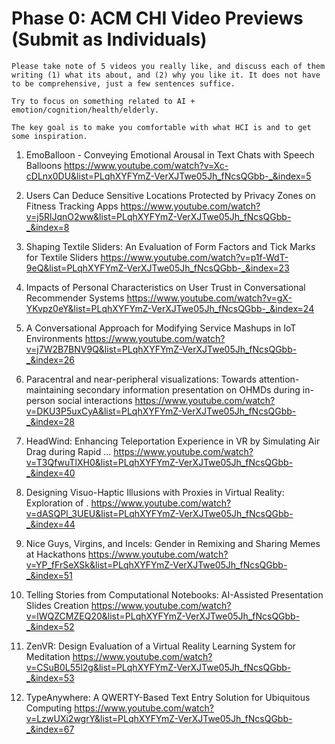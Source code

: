 # Phase 0: ACM CHI Video Previews (Submit as Individuals)
```
Please take note of 5 videos you really like, and discuss each of them writing (1) what its about, and (2) why you like it. It does not have to be comprehensive, just a few sentences suffice.  

Try to focus on something related to AI + emotion/cognition/health/elderly.

The key goal is to make you comfortable with what HCI is and to get some inspiration.
```

1. EmoBalloon - Conveying Emotional Arousal in Text Chats with Speech Balloons
https://www.youtube.com/watch?v=Xc-cDLnx0DU&list=PLqhXYFYmZ-VerXJTwe05Jh_fNcsQGbb-_&index=5

2. Users Can Deduce Sensitive Locations Protected by Privacy Zones on Fitness Tracking Apps
https://www.youtube.com/watch?v=j5RlJqnO2ww&list=PLqhXYFYmZ-VerXJTwe05Jh_fNcsQGbb-_&index=8

3. Shaping Textile Sliders: An Evaluation of Form Factors and Tick Marks for Textile Sliders
https://www.youtube.com/watch?v=p1f-WdT-9eQ&list=PLqhXYFYmZ-VerXJTwe05Jh_fNcsQGbb-_&index=23

4. Impacts of Personal Characteristics on User Trust in Conversational Recommender Systems
https://www.youtube.com/watch?v=gX-YKvpz0eY&list=PLqhXYFYmZ-VerXJTwe05Jh_fNcsQGbb-_&index=24

5. A Conversational Approach for Modifying Service Mashups in IoT Environments
https://www.youtube.com/watch?v=j7W2B7BNV9Q&list=PLqhXYFYmZ-VerXJTwe05Jh_fNcsQGbb-_&index=26

6. Paracentral and near-peripheral visualizations: Towards attention-maintaining secondary information presentation on OHMDs during in-person social interactions
https://www.youtube.com/watch?v=DKU3P5uxCyA&list=PLqhXYFYmZ-VerXJTwe05Jh_fNcsQGbb-_&index=28

7. HeadWind: Enhancing Teleportation Experience in VR by Simulating Air Drag during Rapid ... 
https://www.youtube.com/watch?v=T3QfwuTlXH0&list=PLqhXYFYmZ-VerXJTwe05Jh_fNcsQGbb-_&index=40

8. Designing Visuo-Haptic Illusions with Proxies in Virtual Reality: Exploration of . 
https://www.youtube.com/watch?v=dASQPl_3UEU&list=PLqhXYFYmZ-VerXJTwe05Jh_fNcsQGbb-_&index=44

9. Nice Guys, Virgins, and Incels: Gender in Remixing and Sharing Memes at Hackathons
https://www.youtube.com/watch?v=YP_fFrSeXSk&list=PLqhXYFYmZ-VerXJTwe05Jh_fNcsQGbb-_&index=51

10. Telling Stories from Computational Notebooks: AI-Assisted Presentation Slides Creation
https://www.youtube.com/watch?v=lWQZCMZEQ20&list=PLqhXYFYmZ-VerXJTwe05Jh_fNcsQGbb-_&index=52

11. ZenVR: Design Evaluation of a Virtual Reality Learning System for Meditation
https://www.youtube.com/watch?v=CSuB0L55l2g&list=PLqhXYFYmZ-VerXJTwe05Jh_fNcsQGbb-_&index=53

12. TypeAnywhere: A QWERTY-Based Text Entry Solution for Ubiquitous Computing
https://www.youtube.com/watch?v=LzwUXi2wgrY&list=PLqhXYFYmZ-VerXJTwe05Jh_fNcsQGbb-_&index=67

